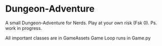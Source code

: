 # Dungeon-Adventure
A small Dungeon-Adventure for Nerds. 
Play at your own risk (Fsk 0).
Ps. work in progress.

All important classes are in GameAssets
Game Loop runs in Game.py